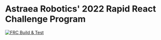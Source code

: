 # Astraea Robotics' 2022 Rapid React Challenge Program

[![FRC Build & Test](https://github.com/AstraeaRobotics/2022-Rapid-React/actions/workflows/frcbuild.yml/badge.svg)](https://github.com/AstraeaRobotics/2022-Rapid-React/actions/workflows/frcbuild.yml)
